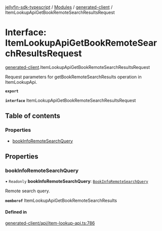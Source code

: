 [jellyfin-sdk-typescript](../README.md) / [Modules](../modules.md) / [generated-client](../modules/generated_client.md) / ItemLookupApiGetBookRemoteSearchResultsRequest

# Interface: ItemLookupApiGetBookRemoteSearchResultsRequest

[generated-client](../modules/generated_client.md).ItemLookupApiGetBookRemoteSearchResultsRequest

Request parameters for getBookRemoteSearchResults operation in ItemLookupApi.

**`export`**

**`interface`** ItemLookupApiGetBookRemoteSearchResultsRequest

## Table of contents

### Properties

- [bookInfoRemoteSearchQuery](generated_client.ItemLookupApiGetBookRemoteSearchResultsRequest.md#bookinforemotesearchquery)

## Properties

### bookInfoRemoteSearchQuery

• `Readonly` **bookInfoRemoteSearchQuery**: [`BookInfoRemoteSearchQuery`](generated_client.BookInfoRemoteSearchQuery.md)

Remote search query.

**`memberof`** ItemLookupApiGetBookRemoteSearchResults

#### Defined in

[generated-client/api/item-lookup-api.ts:786](https://github.com/thornbill/jellyfin-sdk-typescript/blob/e4df7f8/src/generated-client/api/item-lookup-api.ts#L786)
